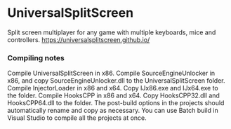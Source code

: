 # UniversalSplitScreen
Split screen multiplayer for any game with multiple keyboards, mice and controllers.
https://universalsplitscreen.github.io/

### Compiling notes
Compile UniversalSplitScreen in x86.
Compile SourceEngineUnlocker in x86, and copy SourceEngineUnlocker.dll to the UniversalSplitScreen folder.
Compile InjectorLoader in x86 and x64. Copy IJx86.exe and IJx64.exe to the folder.
Compile HooksCPP in x86 and x64. Copy HooksCPP32.dll and HooksCPP64.dll to the folder.
The post-build options in the projects should automatically rename and copy as necessary.
You can use Batch build in Visual Studio to compile all the projects at once.
